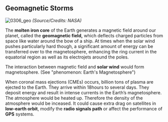 ## Geomagnetic Storms

![0306_geo](./static/0306_geo.jpg)
*(Source/Credits: NASA)*

The **molten iron core** of the Earth generates a magnetic field around our planet, called the **geomagnetic field,** which deflects charged particles from space like water around the bow of a ship. At times when the solar wind pushes particularly hard though, a significant amount of energy can be transferred over to the magnetosphere, enhancing the ring current in the equatorial region as well as its electrojets around the poles.

The interaction between magnetic field and **solar wind** would form magnetosphere. (See "phenomenon: Earth's Magnetosphere")

When coronal mass ejections (CMEs)  occurs, billion tons of plasma are ejected to the Earth. They arrive within 18hours to several days. They deposit energy and result in intense currents in the Earth’s magnetosphere. The atmosphere would be heated up. Therefore the density of the atmosphere would be inceased. It could cause extra drag on satellites in **low-earth orbit**, modify the **radio signals path** or affect the performance of **GPS** systems.

